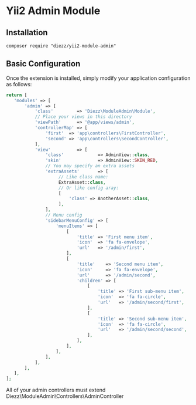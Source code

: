 Yii2 Admin Module
=================

Installation
------------
```composer require "diezz/yii2-module-admin"```

Basic Configuration
-------------------

Once the extension is installed, simply modify your application configuration as follows:
```php
return [
   'modules' => [
       'admin' => [
           'class'         => 'Diezz\ModuleAdmin\Module',
           // Place your views in this directory
           'viewPath'      => '@app/views/admin',
           'controllerMap' => [
               'first'  => 'app\controllers\FirstController',
               'second' => 'app\controllers\SecondController',
           ],
           'view'          => [
               'class'             => AdminView::class,
               'skin'              => AdminView::SKIN_RED,
               // You may specify an extra assets
               'extraAssets'       => [
                    // Like class name:
                    ExtraAsset::class,
                    // Or like config aray:
                    [
                        'class' => AnotherAsset::class,
                    ],
               ],
               // Menu config
               'sidebarMenuConfig' => [
                   'menuItems' => [
                       [
                           'title' => 'First menu item',
                           'icon'  => 'fa fa-envelope',
                           'url'   => '/admin/first',
                       ],
                       [
                           'title'    => 'Second menu item',
                           'icon'     => 'fa fa-envelope',
                           'url'      => '/admin/second',
                           'children' => [
                               [
                                   'title' => 'First sub-menu item',
                                   'icon'  => 'fa fa-circle',
                                   'url'   => '/admin/second/first',
                               ],
                               [
                                   'title' => 'Second sub-menu item',
                                   'icon'  => 'fa fa-circle',
                                   'url'   => '/admin/second/second',
                               ],
                           ],
                       ],
                   ],
               ],
           ],
       ],
   ],
];
```

All of your admin controllers must extend Diezz\ModuleAdmin\Controllers\AdminController

